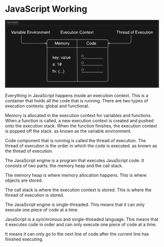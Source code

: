 # JavaScript Working

![image info](../assets/how-js-work.png)

Everything in JavaScript happens inside an execution context. This is a container that holds all the code that is running. There are two types of execution contexts: global and functional.

Memory is allocated in the execution context for variables and functions. When a function is called, a new execution context is created and pushed onto the execution stack. When the function finishes, the execution context is popped off the stack. as known as the variable environment.

Code component that is running is called the thread of execution. The thread of execution is the order in which the code is executed. as known as the thread of execution.

The JavaScript engine is a program that executes JavaScript code. It consists of two parts: the memory heap and the call stack.

The memory heap is where memory allocation happens. This is where objects are stored.

The call stack is where the execution context is stored. This is where the thread of execution is stored.

The JavaScript engine is single-threaded. This means that it can only execute one piece of code at a time.

JavaScript is a synchronous and single-threaded language. This means that it executes code in order and can only execute one piece of code at a time.

It means it can only go to the next line of code after the current line has finished executing.
